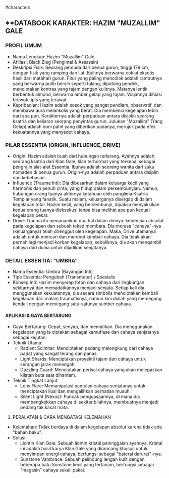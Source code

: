 
#characters 
## **DATABOOK KARAKTER: HAZIM "MUZALLIM" GALE 

### PROFIL UMUM

- Nama Lengkap: Hazim "Muzallim" Gale
- Afiliasi: Black Zieg (Pengintai & Assassin)
- Deskripsi Fisik: Seorang pemuda dari benua gurun, tinggi 178 cm, dengan fisik yang ramping dan liat. Kulitnya berwarna coklat eksotis hasil dari matahari gurun. Fitur yang paling mencolok adalah rambutnya yang berwarna putih bersih seperti tulang, dipotong pendek, menciptakan kontras yang tajam dengan kulitnya. Matanya lentik berbentuk almond, berwarna amber gelap yang tajam. Wajahnya dihiasi brewok tipis yang terawat.
- Kepribadian: Hazim adalah sosok yang sangat pendiam, observatif, dan membawa aura melankolis yang berat. Dia membenci kegelapan lebih dari apa pun. Karakternya adalah perpaduan antara disiplin seorang ksatria dan keliaran seorang penyintas gurun. Julukan "Muzallim" (Yang Gelap) adalah ironi pahit yang diberikan padanya, merujuk pada efek kekuatannya yang menyedot cahaya.

### PILAR ESSENTIA (ORIGIN, INFLUENCE, DRIVE)

- Origin: Hazim adalah buah dari hubungan terlarang. Ayahnya adalah seorang ksatria dari Klan Gale, klan terhormat yang terkenal sebagai pengrajin alat-alat Essentia. Ibunya adalah seorang wanita dari suku nomaden di benua gurun. Origin-nya adalah perpaduan antara disiplin dan kebebasan.
- Influence (Trauma Inti): Dia dibesarkan dalam keluarga kecil yang harmonis dan penuh cinta, yang hidup dalam persembunyian. Namun, hubungan orang tuanya akhirnya ketahuan oleh panglima Ksatria Templar yang fanatik. Suatu malam, keluarganya disergap di dalam kegelapan total. Hazim kecil, yang bersembunyi, dipaksa menyaksikan kedua orang tuanya dieksekusi tanpa bisa melihat apa pun kecuali kegelapan pekat.
- Drive: Trauma itu menanamkan dua hal dalam dirinya: kebencian absolut pada kegelapan dan sebuah tekad membara. Dia merasa "cahaya"-nya (keluarganya) telah direnggut oleh kegelapan. Maka, Drive utamanya adalah untuk mencari dan merebut kembali cahaya. Dia tidak akan pernah lagi menjadi korban kegelapan; sebaliknya, dia akan mengambil cahaya dari dunia untuk dijadikan senjatanya.

### DETAIL ESSENTIA: "UMBRA"

- Nama Essentia: Umbra (Bayangan Inti)
- Tipe Essentia: Pengubah (Transmuter) / Spesialis
- Konsep Inti: Hazim menyerap foton dan cahaya dari lingkungan sekitarnya dan memadatkannya menjadi senjata. Setiap kali dia menggunakan kekuatannya, dia secara simbolis menciptakan kembali kegelapan dari malam traumatisnya, namun kini dialah yang memegang kendali dengan memegang satu-satunya sumber cahaya.

#### APLIKASI & GAYA BERTARUNG

- Gaya Bertarung: Cepat, senyap, dan mematikan. Dia menggunakan kegelapan yang ia ciptakan sebagai kamuflase dan cahaya senjatanya sebagai kejutan.
- Teknik Utama:
    - Radiant Scimitar: Menciptakan pedang melengkung dari cahaya padat yang sangat terang dan panas.
    - Light Shards: Menciptakan proyektil tajam dari cahaya untuk serangan jarak menengah.
    - Dazzling Guard: Menciptakan perisai cahaya yang akan melepaskan kilatan buta saat dihantam.
- Teknik Tingkat Lanjut:
    - Lens Flare: Memanipulasi pantulan cahaya senjatanya untuk menciptakan ilusi dan mengalihkan perhatian musuh.
    - Silent Light (Nexus): Puncak penguasaannya, di mana dia membengkokkan cahaya di sekitar bilahnya, membuatnya menjadi pedang tak kasat mata.

1. PERALATAN & CARA MENGATASI KELEMAHAN

- Kelemahan: Tidak berdaya di dalam kegelapan absolut karena tidak ada "bahan baku".
- Solusi:
    - Liontin Klan Gale: Sebuah liontin kristal peninggalan ayahnya. Kristal ini adalah hasil karya Klan Gale yang dirancang khusus untuk menyimpan energi cahaya, berfungsi sebagai "baterai darurat"-nya.
    - Sunstone Vambrace: Sebuah pelindung lengan kulit dengan beberapa batu Sunstone kecil yang tertanam, berfungsi sebagai "magasin" cahaya sekali pakai.  
 